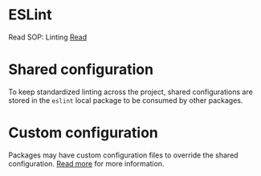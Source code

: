 # ESLint

Read SOP: Linting [Read](/documentation/developer/Standard-Operating-Procedures/SOP-Linting.md)

# Shared configuration

To keep standardized linting across the project, shared configurations are stored in the `eslint` local package to be consumed by other packages.

# Custom configuration

Packages may have custom configuration files to override the shared configuration. [Read more](/documentation/developer/Standard-Operating-Procedures/SOP-Linting.md) for more information.
